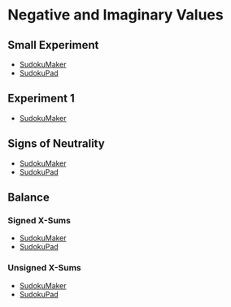 # Negative and Imaginary Values

## Small Experiment
* [SudokuMaker](https://sudokumaker.app/?puzzle=N4IgZg9gTgtghgFwGoFMoGcCWEB2IBcIAjAHQDMJADCADQgAOArgF7MA2KBoOcMnhASXgBzTDygBPAAQBRAB700mPjgS0QcRggAW0AiADC2qJnQAVCPW3oA1pnUBjCDBVrCgIgIpmKFBTDGbHBQUgCsciE0UgAmmKII6FJgUM5SlFIIEFIATAA6OJ4AbnBsjCgJSSkAtFmY6ZkA1DWRaaZSOChaUMWRmCRSKH3tmDpoUvQQWAiYBSht0G1%2BiNMoPV4JynCi4tKMOMM9AE0AvJVEeZ4ocA7aUkUlsyhyVwhs0rgOs2L9M5JSTiUwHCRZIAd2BfmwOHO0ViwykRykcAARugICUELM7qUpBAwH8UGw2LdiqVob4otEIPF8GNklFGA4EDi8cUiViyl4cH9cO1GSgKR9CesEu1hEsZtDhL4UFyolT0DT6HSGUzcYjCcT7usuU4cLyMQKCWxhWMJsNluoEBJFPoHIx0BkYOoQZgojoCBEQNoULFtG5PTAxAARWFuSh0eByENxAhZOiC40EADaoFEMzw%2BAQUFKdHZsfjaOg6FjAF8aKnlhmszmQHn8HGQP8iwQyFky6A60QC2xm-hW%2B3ayT%2BF3G4WMKXy4P7gRw6Oe%2BP8AAOAed7u9tuTtMygjVlZT0r5ufrldDmdrhfLyero8L-tX0-18-FvsbjsPhtN2%2Bv-f8Wef5%2BXm%2B074CO-4TkBB6Pjez7fteYEviewGgWOz53hBw5PuBP6HvBaHYfgf4oQQgH4R%2BRH1ohkGEfOAGURh0EtrB76YRR97AWRNGMXRBDIZxFEALoFjgDpdGI8TJqAVo2gRA5SfwWSUIpdBsGIZTJimIByDxdASDxA5aVBukgfph5Gd%2BBlkDpWEWVZxmTgZAAstlECZ%2BBOSARmUK5nqed5zl%2BR51kerZZABUZDlhR6rnuUZISuZZgX4HF9ktrZEUpX2IWuQ2RmhRlOWloJGkGSORkuRls5la5lUzq5pW1fltleRlCW%2BRlMW1UVoAGQVfZ1VlGX1W51VpSNiXJd12njdltkTZpqXTV182ZYleWTW5A3rR1rHrT5hU0MVZ6Jel601X1FW2eZR1VfxgkgA6EgcFwIA6JgDg2O06DPpQVCep%2B%2BgAMSKcDlBgGAIBliAPB8PoBgTHwUwOFIviiLgUhItAURoMWsnWvJikNvQQS8M%2BGlyfoRqYPQ6CcHQUAGT9I6SDOJAjnAODCE9BF0GAmCEoDYMg2D6giRANj8CAAOC8Dwt0KL4sAOquu6BFUG2d3oBIMAY4m%2BBJkmP0REQRVxobRWGzQZBFV2pAhEVllZCQdsHQ5Ts0A5RVObbntu1k1s0MbLs0H7d3QxLAByixTDMtIQPSjIQ5O5P1gTdBE10MCk5JeMU4SVM0%2Bo9Ms0znms3Q7Oc7%2BPN82wgOKdLsv3VmYsS0DoNgPX4Ny83ivK9oLOUOrctazrpNJl2ZsHbbAf2zQk9JhQRv277nvB07PsRFbQeu87C-u%2BvB1xjv1tux7h%2Bnybbtb0mcaL-7d8HRbfuH%2B7t10GH%2BgAApmtHsxKnHKpE7Z2kgpQeadiaZwki9HOhBKbU1piAIuqsS7F3LhzLms5eb80IG3BuXcm7JHFnXduncRY9xQErN0-dVaD1xtJEAcCC50wZmXRBpc2boKruAGugMkR8P4Y3eWrd%2BECPwUIyhKsfq0I1iPNEY8J4H3Hm7QOe956LxngddRz8kxOUdrvHeltV7H00fvXeR9FHTzPjfC%2B59N4m0thYhx%2Bi57KI3gHDRC8r4eMsuolR6ivar18ZfCIcYVFxj0R46eoT7HTzCco7xAdXFTzXkvKeXiVEWwCckgxYT3F%2BLybPaJL8inj2DpEy2Hjb4eK9tUip%2BTLL5KyTo925SAmh14BHDoWZiix3jmoOgMR0DIg4FEHc2YUAln4iWEsQA)
* [SudokuPad](https://sudokupad.app/16g14ds4d4)

## Experiment 1
* [SudokuMaker](https://sudokumaker.app/?puzzle=N4IgZg9gTgtghgFwGoFMoGcCWEB2IBcIAjAHQDMJADCADQgAOArgF7MA2KBoOcMnhASXgBzTDygBPAAQBRAB700mPjgRSitEHEYIAFtAIgAwrqiZ0AFQj1d6ANaZNAYwgwVCQ4CICKQE45PmikAE0xRBHQpMChXKUopBAgpABYAHRxvADc4NkYUCKiYgFokzHjEgGoSwLjzKRwUHShswMwSKRQ2%2Bsw9NCl6CCwETAyUOug6lGFEYZQWqVrlOFFxaUYcbpaAJoBeQqI07xQ4J10pLJzRlDljhDZpXCdRsXaRySkXHJgcQOiAdx-JtgcAdgqFulJtlI4AAjdAQHIIUbnXJSCBgd4oNhsM7ZXIguBBABWxxQqhxFwi2VwwniulG0IuUjYEGsE1eUl0cBGtNG6F4vNCwPS5NyEWeTiWeXecBwOAgaigKEUiChOCCUnQjBgZR5IqeOF1CXoTJQYDULig9SgqPRPWlwg6mgQEkUhicjHQCRgmhgYgAImCPPhKHR4HIA2ECEk6I8segCABtUDI-hkGPw6Dx-AANiSAF8aMncfxoyAPpmCAAmAtFi5R9PMjAEXM1kApgghssZpv4AAcrfb%2BDTXcbWerhbbxarDYr%2BHHtdyBCIM5788ndbnK6zLYng%2BXI9nO4X-E75Z7-d3U-w%2B7P2-zl43w9vVYHV8rW%2Bb9%2BP9YPPaP68Xa8PznV8N3fX8x1AwDS2fECH0Ap9uzvKD%2BBvJCX3g-hwNgtdB2w9Ccy-ADU2A-9BxggjcKvNDR0-FCO2Ai9v3wCjaMI%2Bih2AqiNxow8iPI0j%2BKvU8CKY4ifxwjjELYsi30EqSuI4-C2O4wDeNXJTFMwghpNnVTUK05j1OQ7Tg0YjjWL4zSILo0zdL-ISN0sjTTOUqy7Pk0znMg0zjIw5i3Jc5j7J8ozPOYkS2LEgSbPYrzwvEszYuiuTYv0nTDMSvy4uChKYsk3zMrwvKr28-ysqK6iSqc6rAMCkyIvMjzYtkx9KrA9qEM6rDapIlrHLq7qlyGliRrKnKKv6jjItnfsAF10xwT0mjEcJE1AZ1XWDVtNqwyh9roNgxDyRMkxAORmzoCQCAAdlbC6cyuggxIe7MnvwHx7tu97PonB7ex%2Br6PsBv6CACEBrr7IHwchu7QeBiHmyBgHEZzIGbve7Mgbe1GsfhnHYbzBaztekHQAegBWMnzp-SHfvJjLUfpmnONRl7GcJ%2BHh0hvGGdG3GgapgX8cx7H3opsXUaI0nUbIQX3rl%2BHS0hxW%2Be5nSgfVljNfFnWBeJvmYaR%2BGjfwCWTfe6WwYV6H3rXB7TaIW3UcoZH3td%2BGMZdyXIY9vmCaXH3ypllX0Zt%2BGUdDi3ZaJmgSY5sGgfAumgf3FP4c7dO%2Bcz56gZz-A4ez0X4bT42%2BeTsuWa1rGDZZ-Pebr3WM8tvPw750uhyTtuq%2B7h6tfthPrz132geVjt5e9kXvdrh789VxvUYHpLIad5vJ-b92u-Xnvp4WkBPQkDguBAPRMCcOx6nQLNKCoIWz0MABifbn8oMAwBAAsQB4PhDCMAY%2BCGE4KQipRC4CkNCaAQQ0Dxh2i6PalBwL0DgE0GAWYzq7UMJiI69B0CcDoFAWeJB9ySA7EQugMphBHySmATAWJH77Tfgw9%2BdBloQDsPwEAT9X5gCYZoVh7CADqmAgh6FIQg2O%2B8JAwAgWwNBCZowUApsTKmFMSBKLjhjIgxM3pKL3t-DhAAFAY3QZh9GiEERgTgPB0BCHyBkKAggEAQFAXIsCtqVn2og5BvA0EbTgZgrEmAcF4JAAQ0hxDfZkK0DgShJ46A0LoYQB%2BjDn5vz4c4thHDkk8NScw-eGTBHCNEcGKg1Y97oCkTIuRVNFHKLUTQJIdSVHE2jKo9RCZFE0HaZ0xpcdlztOjL2Oaej%2BSGAAHKTGmNyeg5jLHWJALYmEHBHH4Gca4icGC5yeLoEglBaDymVPhPsug%2BjxkNGcdkMxEALFWM0Is%2BxKy1koDcfAzsR1L6JnKc6KhG1dBnwvnka%2BRD1L0MoGQG60IbppM-qcwgAAZFk9AP4bP8VsygN5JTHPyYffgG0rhBlAPfJJL99rIrLJKY%2BRLOEkuoHmGFozCAAGVBQOI1Fqe0J0iZ0qAA)

## Signs of Neutrality
* [SudokuMaker](https://sudokumaker.app/?puzzle=N4IgZg9gTgtghgFwGoFMoGcCWEB2IBcIAjAHQDMJADCADQgAOArgF7MA2KBoOcMnhAZUwBzHOgAEEMOIByKRgihw2mBAE9aIOAoAW0AiADCOqJnQAVCPR3oA1pk0BjCDD44EBwEQE4gJwAPH3FhUwATGnEyPzJxKBRhbDFwkJFVCTAoF3FKcQQIcQAWAB0cbwA3ZUYUNIyYcQBafJy8gGp88OyzcRx5RWVwzBJxFEHu1R00cXoILARMUpQu6C64xDmUYu8UOEcdcXK2SqG-bYQ2NUkcRwXMHCH5qHPnA5gccIyAdze4hI3xZPiEOIALziOAAI3QEAOCAW%2B0OUnEVzYbD2FXWJVBIQAVtsUO5UQcqqC2LhhDlxuIwYTxCSrMSYVAeDDyShMFBxFhROhfnCiTdEXBhETHHAcDgIIDYvQtoDRSEOYxarkWQTDvyEBTcvQaSgwIDnIyJgiNQsRUKSL9IGSEe84FBNOppQZHIx0LkYJoYDcACIpDz4Sh0eB%2BX0AghtEBItjoAgAbVAvIIZDoT2gMfwADZ8gBfGgJtEEIgpqFpghZ3P5wkEABMxZJGBrFZAifwEdTDczObzzYLAbrpfwAA4my3a5GSx3y92W0Xx-X09WR722xOF0uq-hk3OB4vp72x%2B301PK5UCIHtx3h3uN1vD43r6f8LO75314-n6v7yf%2BCv51%2Bexuv4DseAGPren6vg%2B-AHhBu7foW-YdnBoE-oha5QeGaFll28GblhkG4eBf74Mho74aR%2B74SBLbni%2BV64R%2BxHUb2jHAThKE1lR7EtkRbFvvwtEQfRHEkeR-GYReR7cb2vFIeJT5iRhraKbhgnEcJZGSf%2BLZAXJSmsXphFcfJsnoQxxlKTBTHSYBFm4bpUkmSpIkGWZIlWXxSkOdpLF2SJpnYfJHmGSJakDhplFaSR8neQR7l%2BTpzkzglMkpRuYWXk5UUURurk%2BbZ2VZS%2BzHpfhEU3kly5pe%2BlUbsFbnJVFJWPvVgVKQF0X6bVNVNTZLXddB1UCWVMUDRJxV9fwHXlgAusWYi9DcCDpvGICOtBlCUM%2BgpVHGuHgBAwgqMIOgeCmKDIittYZjQRBFkQACst2DrdPg0NWgbVkW1a1tWybVm01ZPdWN3Vm9ZDJmQL35LW%2BQAOw0A9RYPW0D1PQ9N0PQjD0vQ9b0ZoGGZFhm11PRmb1w20cODjN2ZzSAbpqBwXBrSgfj%2BqA7YGAAxGAYCbZtfMgLmkY7SzXOELz-MC0L2YizwfAGAAYodkjSAA6nawvdutZ5NrrJEC3QKjdCtq1%2BGWdAaPgcNNhbmZWwQwn2zdIDWz4dsEAjbsEB73b2y9Pv4H7oD229QchyAYeO0OnvBzHtv%2B77McZnHgfW6nSc2ynceuxnucJ3TNDm5bEdx09ZdZxG7tx1uNdZ3XTu14XDc51XbehwQFf51nedlgXQcPQP1vsS7MdkOX49x9XSbN0HE%2Bt0Ho9JjHQ%2BL-nc0l-HQeZ532-W2ve-hyPcfH7PWdn51R8x0Qp8x5Qaf33H3vWw-vdP%2B-Qe35-1vIWP8-PynlndO59r4AM3nvRuwc45jnrnvWccCo5nhjpHe255rbO2QUHROe90H9yzgg-Be9YFEKQXhHeRct54MzHHahh8yHUOXn2ABBCgHELYWQqBC9IExz-ivL%2Bc9X7Tw-nvbuesf56wgQwjhaDeG0JvvIoOb94EiLISQgMgjJH00ZszfAoANSYEcLYU26ZKBUArhLEA3MBYyzAJoNgcA1BoAMJAWIwQICMBwCEbWIAFb8CMNMPgsxHAxG%2BLgSk0AQhoBjPrNQTpDabWNjcXa%2BBYxbweiQMRAZMm50yffHJvc8lfwKXvOGRTX4lLIWUrJpB6EB3KYWSp9SsnViaU7Bpm42k2w6fkLpGYOkUDqV3AZXTelZMGdPHpXTBkxzGbXDpGShmtgWV0xZq9VlTKWf0rJizn4dO2XsrJ1TclHI2Vkg5Wc1nYNGR0wc0yOnHKzq085XTanrKWWYnZrzNlxzefPb5LSunPN4UCjptT5k1JuZCpZVyKlDxmto9Quj9E6EMcYqopiSDBR5ptMgcMwRwx8PkHxfiDAAEFsS4nxLyCQyQ%2BZoDxICTkYhtb6LiRtLaKYdorX2s0B6TgLrRjjLWO6tMlIgDqEQAVl04wZiepTMVvLqzSqFaksGNAoY0HhoqkSIA%2BUqpWkQF6RAfA6pbHq5V50ZVqu%2Br9MgZrewSqlVa1VsYgbvQzA6jcEqyAGtlbdB6XrHxOr9akiGWraxIyDf45oGZQ2xnJjQam0aDCtHjUTGgJMU2EGoC6laWNEa41NfJCVlrIyCvzajQNJa6hlqjCtMgRYyDVmzRa%2BN%2BRobFvFbm8t1rYz5GTA9FtJae31rjGQJ6%2BR8itrqL6vNcY4aBjhkQGdzre2uqIDdIgcMZ11orbKqm9qS3NDXWOsNb18iBnyCukd8a4bys9ce09%2B7UkZhenDHdRcGZIv4PotmHMLw4psdQEWZpf2AclsBkD8teD%2BKEKIFA8p0CKgFEKGJtNsxAA)
* [SudokuPad](https://sudokupad.app/mykrqea83j)

## Balance
### Signed X-Sums
* [SudokuMaker](https://sudokumaker.app/?puzzle=N4IgZg9gTgtghgFwGoFMoGcCWEB2IBcIAjAHQCsJADCADQgAOArgF7MA2KBoOcMnhAIThs4OAMac6cRggAW0AiADCsqJnQAVCPVnoA1plogxEGHxwJFgIgIABAE4AHnZsBzNQBMaNgMwPvNgCMIBxR0L3dMF0wEdBtKGwQIGwAWLwA3YUZQmwBaZISkgGpUmwiohABeOAD0CDYZFBsM%2BpQAHRxbejhMDBsIMBsJNjZYogAOSgAGm3QATzMUBDUxYRs4KAhGHHdBlAs0GcYYArj22ywXHBQdgA0c9CPYgHdo2RnIq52TLYQ0M5tIC4%2BgMnusjAhZvR%2BMZGOhEjAjDBMDgACKRaIESh0eAONHlAipYwoYboAgAbVAzSyBG8dBMbGgpPwADZkgBfGiUzL8Qn0xkEVkcrktAhEOl1fn4ABMQpAVJ54oZGAIMs5cu5osVksFavlmK1yvwY1levwtOMEsNquF1OlBqZ1vVIrtFqVTJ1Nv45r5VpNGvwYtd2vZuv9UvtApDnpVEelfudvMt7qjTttgZ9DvjtsTbpVWa9sY9qf4WKDhuNoYTscdpvDZczldtpYzBAr0ZdLZZKdN3qTkfzNOrA-wOeDw-Tfa746HjYV9f7s-186N0%2BXRdNE9zccXHcn6-9o99O97W-3zpPkprYZn7c3l%2BHh4b7brnav55vxaXnbbn7Nhe715rgBVZAaunZnraL57sBtoXoaEEFsub7Zv%2Bw5QVuyH8He8EwVhH6ms2k4-qaj55ju2HJmBk6YQS%2BH%2BnBlHHnRzrofeO6EVuxGAeBuG0aB7Gxlx75IQ%2BqHkWJ7akduz4Sb%2BrFHrezGwbJtZKfw8mMe2DELu2HGSkJaZqXxPFUaevEjkZf4iQAuuKOBwlA3QWEyFIgBCUIqpQXl0GwyKhOSrkOAKdCzKKspBSyIVkaAEXMlFZrhQQADs8XeIlRqpeldiZWqEXZSAoXSSAeXxUQWXxZQ6VjBV6UpQVmLpXF9X4JVuXBc1ZW2YF7WFa1MUEGQNVtRZzV9cVg6jel5qFWVw3TdF41WYVaVzfFKYRfN%2BBkFN8XMjtzVJfthU-ht8V2OlhKFedw2Dc1139ZFd21WdVUvcN%2BVXeVzUnQQH3JV9hV7e98XbcDzXrb9mVdQ9f0sq9zVAw9dWA41u3pbdKPDZdApHTjw11pjD2BoTi2liTEVk-9w2Uyu1NvUT9OLQTv24-g53Q4tTWfcNXOtqjB38%2BTPUDYLBKiwlN05Q92MSw9m0rQ9zOy4txM0ulNMK6T8WOhTpXq0NDOTfjBuLZtlUc7rCP681oMPTTEMtVDtkgHCswcFwbmyJgYh6Fc6BMpQVB1T6igAMReRHlBgGAIBsrK7k8hH8eQupXl1l0jkwC5oAJ4ovwOJYdD55YhDUHQWDMCWJDmqILju47LtLBAegoAA6pg7hyJiVB1g5zfQqH0dDzHdBgJgwxh5HXmx2queEMX4IoAXijFEYFdVzXOB1yW5dNy37ed7I3eUL3e8D8P0dGGPE%2BEOHU8zznKd50vhduS-K9EGvmCV93m-b0ufd94dy7i1Huu8NgtzDhfEe4Bx5sEnvfZOHl57vyLu-QghQpRfx-qAv%2B9dSyALbsAo%2BoCT7gP7lAi%2BV84EIMjg-NyT8UHLzQcvDB3hsEbykFvfB5CgGH2PqfCB58qGjxobfKe1AkHQgXiwkuIA8gcN-lw-%2BDdCEHxAYHMhjchGUOHtQm%2BIA750Kkc-Zhb9WEgEKMyRRuDlE8O0f3dRJDNGCIobfaB%2Bj4HiMQbPRh5jX4LwwWQGxgc8E7wcXwjRYCInCL0aIgxRiI70Lnv4xeFicif3Lt-ThIBa72LUcQgRvDYlD08bQpJbJnZzBgEEEYAUciB0GqQMgXUGnkBoFKdpRBWmNJoMkdpUoentLGOQLqvS7DtO8F1fpg0JmDUGTQMkSV2lzL6V1EZsz2ktMWasjZNBmRdVWRQJphzJntKSqc%2BZAyurLMGm0waYwurMnafctZizvArNGYs15tzLk0GaV1Y5NB7ldQ%2BXc3pFzFmdPBdc6ylS45AA)
* [SudokuPad](https://sudokupad.app/i8g5jsvoe5)

### Unsigned X-Sums
* [SudokuMaker](https://sudokumaker.app/?puzzle=N4IgZg9gTgtghgFwGoFMoGcCWEB2IBcIAjAHQCsJADCADQgAOArgF7MA2KBoOcMnhAIThs4OAMac6cRggAW0AiADCsqJnQAVCPVnoA1plogxEGHxwJFgIgIABAE4AHnZsBzNQBMaNgMwPvNgCMIBxR0L3dMF0wEdBtKGwQIGwAWLwA3YUZQmwBaZISkgGpUmwiohABeOAD0CDYZFBsM%2BpQAHRxbejhMDBsIMBsJNjZYogAOSgAGm3QATzMUBDUxYRs4KAhGHHdBlAs0GcYYArj22zSRLNjhXBc11yg4WZs2TBxG2Tg0xrlG9F4-pEcGcbFssC53jsABo5dBHWIAd2islBOHBkMGm32UBBkDu-RsCPWRgQs3o-GMjHQiRgRhgbwAIpFogRKHR4A4meUCKljChhugCABtUDNLIEbx0ExsaCC-AANmSAF8aKLMvxedLZQRFSq1S0CEQpXVtfgAEx6kBijXGmUYAgW1VW9WG22m3VO62st32-BjS1e-CS4wm32O-Xi80%2BuXh50GqMhu1yj0R-jBrVhgMu-BGxPu5We7Nm6M6guph0l81Z%2BOa0PJstxyO5jMx6uR2tJh1ttOVlON-hsvO%2B-2FmuV2OB4tD1ujyODlsEEflhMLhUNwPpuul7sS8c7-Ad-P75tbtfHvezm3T7eX73Xv3n%2B99wMnztV28r0-P7OHzMfzdvt%2B8YAaaE5Fhey6vqB%2B6-jOy5TquYHARB-Z3quS6oUGvbruBT44WOeGPquQGRghX74ZGIG%2BiRPb3kh7bYfuZFvvR-BQdRFFsShgbzqeGGBrBXYfux9ZEaerE8tx2ZUaJ-5SfGzHQR%2BvFvvxuHEZxkmEcplZqchdEwYxwlGcugnvvBJmYYpf6QfJlGWZOdn8NZsnLjJN7Lippp6U2TlaRpYmAZpB5%2BVhBkALrGmiSzdBYcoiiApLkg6lCpXQrzvPFCUODqdCzIalo5QqeVCaARXyiVQaFQQADslXeNVfr1Y1djNU6RWtSA%2BXmSAHWVUQLWVZQjVjENjV1V1rKNRVk34MN7W5bNA2Rdli3dfNZUEGQY0LSFs0bb1u77Y1wbdQNu2naVh1hd1DUXZVDZFZd%2BBkCdlXym9s01Z93UYU9lV2I1vLdYDu3bbNoObcVEPjQDI1w7tnUg4Ns1-QQSO1Sj3UfYjlWvbjs2PejzUrVDGMKvDs041DE3Y9N72NeDdO7cDOo-Wzu1TszUO5tz12DnzRUC5ju3Cw%2BosIzzkvXVz6Ps-ggOk9dM3I7tKuLvTX2a4La1bdrPL61VYNtVDrNG1Dz13VDsvm9dvMSo1YtW-zlWxkL-WOztUvHZzXvXc9w1K%2B7VOe7N%2BNQ2LRNzSTkUgNSswcFwiWyJgYh6JlcqUFQE0ZooADEqWF5QYBgCASqWklGqFxXZLOalU5dI8MDxbHcwwEEIzCuFNfJS9lAIS08W2SAmwIGgSj8mwW3h5huaj%2BPk%2B1d9Okjw0UAT8Mi4%2BQOdDz%2Bvi8U8Zq9j-vm8vY%2Be8b1PtuBqNx8L2fRDnZBg6Xwfz%2BYTNb9n2aFqt6Sid8CgFzoQAuRdqDlydDwPgigADKAIbCwKBCSWuKU0ogAyqEYUq05rkCGuQRqpAmasgIbtIh-VSHWzwUtSh-tqHdTNLQoqyR6EOiYTyVhQYCFBw4cQ807CDycKIUDThWdXo8L9KIgRNUhHSM4Ywme5V5ECPlJw7wKjOEsMUbVTRAixi6PETQHBqi%2BFaMZgY8xfCKCGJwTIvhYjppSO0QqWRzjrEULccozxfD1E2JpmovRATnH6L4QopU4V-4J34KAOQqd06hEziQIg4MQEgDzskRUmSxil3Lt3JUQA)
* [SudokuPad](https://sudokupad.app/3r2frnhwtg)
